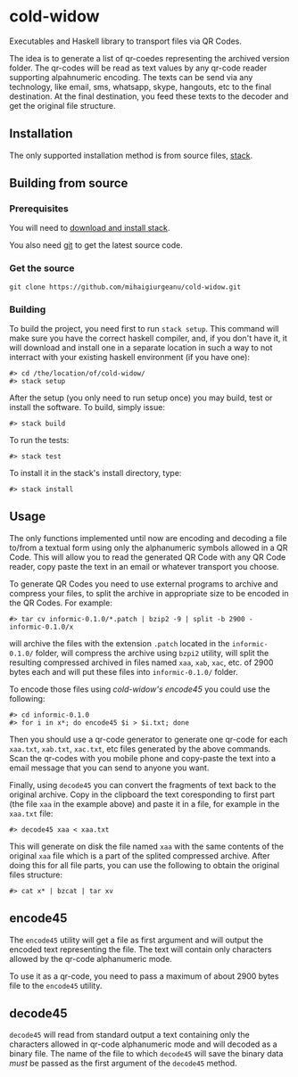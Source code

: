 # cold-widow

Executables and Haskell library to transport files via QR Codes.

The idea is to generate a list of qr-coedes representing the archived
version folder. The qr-codes will be read as text values by any qr-code
reader supporting alpahnumeric encoding. The texts can be send via any
technology, like email, sms, whatsapp, skype, hangouts, etc to the final
destination. At the final destination, you feed these texts to the decoder
and get the original file structure.

## Installation

The only supported installation method is from source files,
[stack](http://www.haskellstack.org/).

## Building from source

### Prerequisites

You will need to [download and install stack](https://docs.haskellstack.org/en/stable/README/#how-to-install).

You also need [git](https://git-scm.com/) to get the latest source code.

### Get the source

    git clone https://github.com/mihaigiurgeanu/cold-widow.git
    
### Building

To build the project, you need first to run `stack setup`. This command
will make sure you have the correct haskell compiler, and, if you don't
have it, it will download and install one in a separate location in such
a way to not interract with your existing haskell environment (if you have one):

    #> cd /the/location/of/cold-widow/
    #> stack setup
    
After the setup (you only need to run setup once) you may build, test or install
the software. To build, simply issue:

    #> stack build
    
To run the tests:

    #> stack test
    
To install it in the stack's install directory, type:

    #> stack install
    
## Usage

The only functions implemented until now are encoding and decoding a file to/from
a textual form using only the alphanumeric symbols allowed in a QR Code. This will
allow you to read the generated QR Code with any QR Code reader, copy paste the
text in an email or whatever transport you choose.

To generate QR Codes you need to use external programs to archive and compress
your files, to split the archive in appropriate size to be encoded in the QR Codes.
For example:

    #> tar cv informic-0.1.0/*.patch | bzip2 -9 | split -b 2900 - informic-0.1.0/x
    
will archive the files with the extension `.patch` located in the `informic-0.1.0/`
folder, will compress the archive using `bzpi2` utility, will split the resulting
compressed archived in files named `xaa`, `xab`, `xac`, etc. of 2900 bytes each
and will put these files into `informic-0.1.0/` folder.

To encode those files using _cold-widow's encode45_ you could use the following:

    #> cd informic-0.1.0
    #> for i in x*; do encode45 $i > $i.txt; done 
    
Then you should use a qr-code generator to generate one qr-code for each
`xaa.txt`, `xab.txt`, `xac.txt`, etc files generated by the above commands. Scan
the qr-codes with you mobile phone and copy-paste the text into a email message
that you can send to anyone you want.

Finally, using `decode45` you can convert the fragments of text back to the original
archive. Copy in the clipboard the text coresponding to first part (the file `xaa`
in the example above) and paste it in a file, for example in the `xaa.txt` file:

    #> decode45 xaa < xaa.txt

This will generate on disk the file named `xaa` with the same contents of the 
original `xaa` file which is a part of the splited compressed archive. After
doing this for all file parts, you can use the following to obtain the original
files structure:

    #> cat x* | bzcat | tar xv

## encode45

The `encode45` utility will get a file as first argument and will output
the encoded text representing the file. The text will contain only characters
allowed by the qr-code alphanumeric mode.

To use it as a qr-code, you need to pass a maximum of about 2900 bytes file to
the `encode45` utility.

## decode45

`decode45` will read from standard output a text containing only the characters
allowed in qr-code alphanumeric mode and will decoded as a binary file. The name
of the file to which `decode45` will save the binary data _must_ be passed as
the first argument of the `decode45` method.

